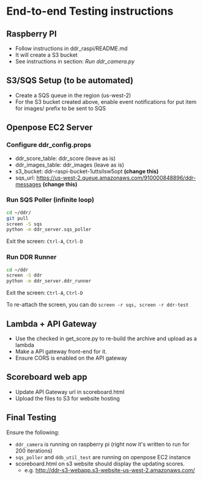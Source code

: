 # End-to-end Testing instructions

## Raspberry PI
* Follow instructions in ddr_raspi/README.md
* It will create a S3 bucket
* See instructions in section: *Run ddr_camera.py*

## S3/SQS Setup (to be automated)
* Create a SQS queue in the region (us-west-2)
* For the S3 bucket created above, enable event notifications for put item for images/ prefix to be sent to SQS 

## Openpose EC2 Server
### Configure ddr_config.props
  * ddr_score_table: ddr_score (leave as is)
  * ddr_images_table: ddr_images (leave as is)
  * s3_bucket: ddr-raspi-bucket-1uttsilsw5opt **(change this)**
  * sqs_url: https://us-west-2.queue.amazonaws.com/910000848896/ddr-messages **(change this)**
### Run SQS Poller (infinite loop)
```bash
cd ~/ddr/
git pull
screen -S sqs
python -m ddr_server.sqs_poller
```  
Exit the screen: `Ctrl-A`, `Ctrl-D`

### Run DDR Runner
 ```bash
cd ~/ddr
screen -S ddr
python -m ddr_server.ddr_runner
```
Exit the screen: `Ctrl-A`, `Ctrl-D`

To re-attach the screen, you can do `screen -r sqs, screen -r ddr-test`

## Lambda + API Gateway
* Use the checked in get_score.py to re-build the archive and upload as a lambda
* Make a API gateway front-end for it.
* Ensure CORS is enabled on the API gateway

## Scoreboard web app
* Update API Gateway url in scoreboard.html
* Upload the files to S3 for website hosting

## Final Testing
Ensure the following:
* `ddr_camera` is running on raspberry pi (right now it's written to run for 200 iterations)
* `sqs_poller` and `ddb_util_test` are running on openpose EC2 instance
* scoreboard.html on s3 website should display the updating scores.
  * e.g. http://ddr-s3-webapp.s3-website-us-west-2.amazonaws.com/